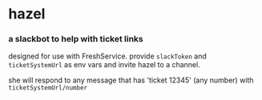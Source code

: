 # hazel
### a slackbot to help with ticket links

designed for use with FreshService. 
provide `slackToken` and `ticketSystemUrl` as env vars and invite hazel to a channel.

she will respond to any message that has 'ticket 12345' (any number) with `ticketSystemUrl/number`